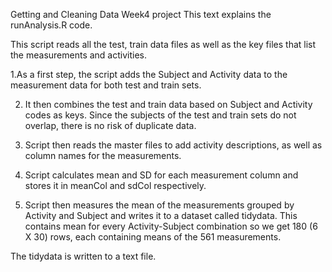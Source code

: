 
Getting and Cleaning Data Week4 project
This text explains the runAnalysis.R code.

This script reads all the test, train data files as well as the key files that list the measurements and activities.

1.As a first step, the script adds the Subject and Activity data to the measurement data for both test and train sets.

2. It then combines the test and train data based on Subject and Activity codes as keys. Since the subjects of the test and train sets do not overlap, there is no risk of duplicate data.

3. Script then reads the master files to add activity descriptions, as well as column names for the measurements.

4. Script calculates mean and SD for each measurement column and stores it in meanCol and sdCol respectively.

5. Script then measures the mean of the measurements grouped by Activity and Subject and writes it to a dataset called tidydata. This contains mean for every Activity-Subject combination so we get 180 (6 X 30) rows, each containing means of the 561 measurements.

The tidydata is written to a text file. 
